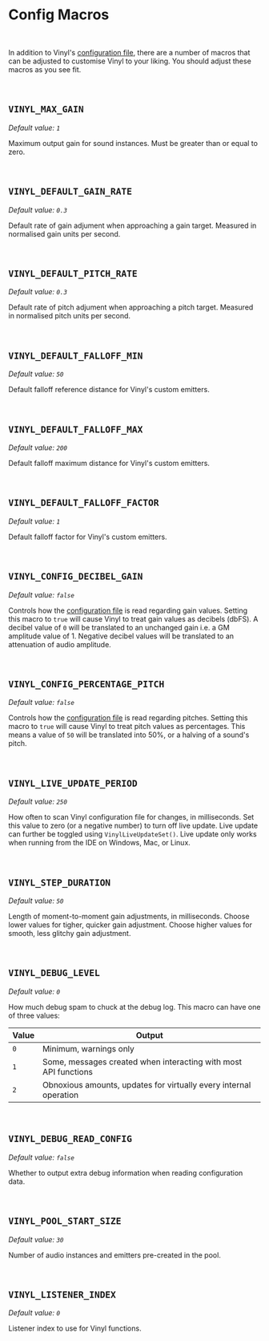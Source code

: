 # Config Macros

&nbsp;

In addition to Vinyl's [configuration file](Configuration), there are a number of macros that can be adjusted to customise Vinyl to your liking. You should adjust these macros as you see fit.

&nbsp;

## `VINYL_MAX_GAIN`

*Default value: `1`*

Maximum output gain for sound instances. Must be greater than or equal to zero.

&nbsp;

## `VINYL_DEFAULT_GAIN_RATE`

*Default value: `0.3`*

Default rate of gain adjument when approaching a gain target. Measured in normalised gain units per second.

&nbsp;

## `VINYL_DEFAULT_PITCH_RATE`

*Default value: `0.3`*

Default rate of pitch adjument when approaching a pitch target. Measured in normalised pitch units per second.

&nbsp;

## `VINYL_DEFAULT_FALLOFF_MIN`

*Default value: `50`*

Default falloff reference distance for Vinyl's custom emitters.

&nbsp;

## `VINYL_DEFAULT_FALLOFF_MAX`

*Default value: `200`*

Default falloff maximum distance for Vinyl's custom emitters.

&nbsp;

## `VINYL_DEFAULT_FALLOFF_FACTOR`

*Default value: `1`*

Default falloff factor for Vinyl's custom emitters.

&nbsp;

## `VINYL_CONFIG_DECIBEL_GAIN`

*Default value: `false`*

Controls how the [configuration file](Configuration) is read regarding gain values. Setting this macro to `true` will cause Vinyl to treat gain values as decibels (dbFS). A decibel value of `0` will be translated to an unchanged gain i.e. a GM amplitude value of 1. Negative decibel values will be translated to an attenuation of audio amplitude.

&nbsp;

## `VINYL_CONFIG_PERCENTAGE_PITCH`

*Default value: `false`*

Controls how the [configuration file](Configuration) is read regarding pitches. Setting this macro to `true` will cause Vinyl to treat pitch values as percentages. This means a value of `50` will be translated into 50%, or a halving of a sound's pitch.

&nbsp;

## `VINYL_LIVE_UPDATE_PERIOD`

*Default value: `250`*

How often to scan Vinyl configuration file for changes, in milliseconds. Set this value to zero (or a negative number) to turn off live update. Live update can further be toggled using `VinylLiveUpdateSet()`. Live update only works when running from the IDE on Windows, Mac, or Linux.

&nbsp;

## `VINYL_STEP_DURATION`

*Default value: `50`*

Length of moment-to-moment gain adjustments, in milliseconds. Choose lower values for tigher, quicker gain adjustment. Choose higher values for smooth, less glitchy gain adjustment.

&nbsp;

## `VINYL_DEBUG_LEVEL`

*Default value: `0`*

How much debug spam to chuck at the debug log. This macro can have one of three values:

|Value|Output                                                            |
|-----|------------------------------------------------------------------|
|`0`  |Minimum, warnings only                                            |
|`1`  |Some, messages created when interacting with most API functions   |
|`2`  |Obnoxious amounts, updates for virtually every internal operation|

&nbsp;

## `VINYL_DEBUG_READ_CONFIG`

*Default value: `false`*

Whether to output extra debug information when reading configuration data.

&nbsp;

## `VINYL_POOL_START_SIZE`

*Default value: `30`*

Number of audio instances and emitters pre-created in the pool.

&nbsp;

## `VINYL_LISTENER_INDEX`

*Default value: `0`*

Listener index to use for Vinyl functions.